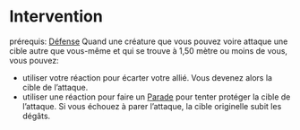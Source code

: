# Intervention
prérequis: [Défense](../../1.%20Talent%20de%20base/Style%20de%20combat.md#Défense)
Quand une créature que vous pouvez voire attaque une cible autre que vous-même et qui se trouve à 1,50 mètre ou moins de vous, vous pouvez:

- utiliser votre réaction pour écarter votre allié. Vous devenez alors la cible de l’attaque. 
- utiliser une réaction pour faire un [Parade](../../../../1.Regles%20generales/1.Regles%20de%20jeu/1.Base/4.Combat.md#Parade) pour tenter protéger la cible de l’attaque. Si vous échouez à parer l’attaque, la cible originelle subit les dégâts.